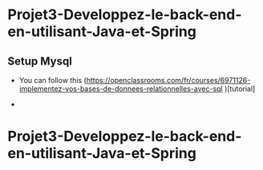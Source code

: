 # Projet3-Developpez-le-back-end-en-utilisant-Java-et-Spring

## Setup Mysql

- You can follow this (https://openclassrooms.com/fr/courses/6971126-implementez-vos-bases-de-donnees-relationnelles-avec-sql )[tutorial]

- 
# Projet3-Developpez-le-back-end-en-utilisant-Java-et-Spring
